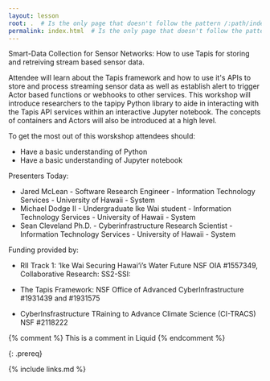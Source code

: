 ```yaml
---
layout: lesson
root: .  # Is the only page that doesn't follow the pattern /:path/index.html
permalink: index.html  # Is the only page that doesn't follow the pattern /:path/index.html
---
```

Smart-Data Collection for Sensor Networks: How to use Tapis for storing and retreiving stream based sensor data.

Attendee will learn about the Tapis framework and how to use it's APIs to store and process streaming sensor data as well as establish alert to trigger Actor based functions or webhooks to other services. This workshop will introduce researchers to the tapipy Python library to aide in interacting with the Tapis API services within an interactive Jupyter notebook.  The concepts of containers and Actors will also be introduced at a high level.

To get the most out of this worskshop attendees should:
* Have a basic understanding of Python
* Have a basic understanding of Jupyter notebook

Presenters Today:
* Jared McLean - Software Research Engineer - Information Technology Services - University of Hawaii - System
* Michael Dodge II - Undergraduate Ike Wai student - Information Technology Services - University of Hawaii - System
* Sean Cleveland Ph.D. - Cyberinfrastructure Research Scientist - Information Technology Services - University of Hawaii - System

Funding provided by:
* RII Track 1: ‘Ike Wai Securing Hawai‘i’s Water Future NSF OIA #1557349, Collaborative Research: SS2-SSI:

* The Tapis Framework: NSF Office of Advanced CyberInfrastructure #1931439 and #1931575

* CyberInsfrastructure TRaining to Advance Climate Science (CI-TRACS) NSF #2118222  

<!-- this is an html comment -->

{% comment %} This is a comment in Liquid {% endcomment %}


{: .prereq}

{% include links.md %}
